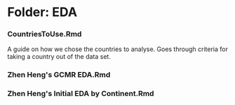 # Folder: EDA

### CountriesToUse.Rmd

A guide on how we chose the countries to analyse. Goes through criteria for taking a country out of the data set.

### Zhen Heng's GCMR EDA.Rmd

### Zhen Heng's Initial EDA by Continent.Rmd
